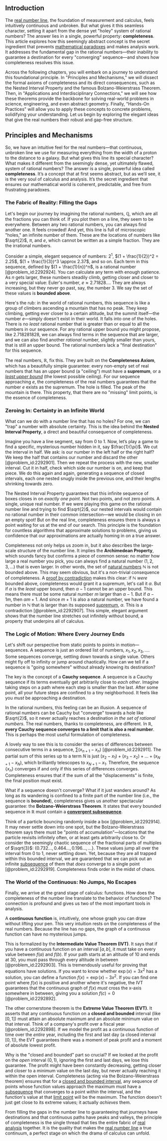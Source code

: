 ## Introduction
The [real number line](@article_id:146792), the foundation of measurement and calculus, feels intuitively continuous and unbroken. But what gives it this seamless character, setting it apart from the dense yet "holey" system of rational numbers? The answer lies in a single, powerful property: **completeness**. This article explores how this seemingly abstract concept is the secret ingredient that prevents [mathematical paradoxes](@article_id:194168) and makes analysis work. It addresses the fundamental gap in the rational numbers—their inability to guarantee a destination for every "converging" sequence—and shows how completeness resolves this issue.

Across the following chapters, you will embark on a journey to understand this foundational principle. In "Principles and Mechanisms," we will dissect the formal axioms of completeness and its direct consequences, such as the Nested Interval Property and the famous Bolzano-Weierstrass Theorem. Then, in "Applications and Interdisciplinary Connections," we will see how these theorems provide the backbone for solving real-world problems in science, engineering, and even abstract geometry. Finally, "Hands-On Practices" will allow you to apply these concepts to concrete problems, solidifying your understanding. Let us begin by exploring the elegant ideas that give the real numbers their robust and gap-free structure.

## Principles and Mechanisms

So, we have an intuitive feel for the real numbers—that continuous, unbroken line we use for measuring everything from the width of a proton to the distance to a galaxy. But what gives this line its special character? What makes it different from the seemingly dense, yet ultimately flawed, system of rational numbers? The answer is a single, powerful idea called **completeness**. It’s a concept that at first seems abstract, but as we’ll see, it is the very soul of calculus and analysis. It’s the secret ingredient that ensures our mathematical world is coherent, predictable, and free from frustrating paradoxes.

### The Fabric of Reality: Filling the Gaps

Let's begin our journey by imagining the rational numbers, $\mathbb{Q}$, which are all the fractions you can think of. If you plot them on a line, they seem to be everywhere. Between any two rational numbers, you can always find another one. It feels crowded! And yet, this line is full of microscopic "holes," an infinite number of them. These are the locations of numbers like $\sqrt{2}$, $\pi$, and $e$, which cannot be written as a simple fraction. They are the irrational numbers.

Consider a simple, elegant sequence of numbers: $2^1$, $(1 + \frac{1}{2})^2 = 2.25$, $(1 + \frac{1}{3})^3 \approx 2.37$, and so on. Each term in this sequence, defined by $(1 + \frac{1}{n})^n$, is a rational number [@problem_id:2292924]. You can calculate any term with enough patience. As $n$ gets larger, these numbers steadily climb, getting closer and closer to a very special value: Euler's number, $e \approx 2.71828...$. They are always increasing, but they never go past, say, the number 3. We say the set of these values is **bounded above**.

Here's the rub: in the world of rational numbers, this sequence is like a group of climbers ascending a mountain that has no peak. They keep climbing, getting ever closer to a certain altitude, but the summit itself—the number $e$—simply doesn't exist in their world. It falls into one of the holes. There is no *least* rational number that is greater than or equal to all the numbers in our sequence. For any rational upper bound you might propose, like $2.718281828$, we can always find terms in the sequence that are larger, and we can also find another *rational* number, slightly smaller than yours, that is still an upper bound. The rational numbers lack a "final destination" for this sequence.

The real numbers, $\mathbb{R}$, fix this. They are built on the **Completeness Axiom**, which has a beautifully simple guarantee: every non-empty set of real numbers that has an upper bound (a "ceiling") must have a **supremum**, or a *[least upper bound](@article_id:142417)* (the lowest possible ceiling). For our sequence approaching $e$, the completeness of the real numbers guarantees that the number $e$ exists as the supremum. The hole is filled. The peak of the mountain is there. This property, that there are no "missing" limit points, is the essence of completeness.

### Zeroing In: Certainty in an Infinite World

What can we do with a number line that has no holes? For one, we can "trap" a number with absolute certainty. This is the idea behind the **Nested Interval Property**, a direct and beautiful consequence of completeness.

Imagine you have a line segment, say from 0 to 1. Now, let’s play a game to find a specific, mysterious number hidden in it, say $\frac{1}{\pi}$. We cut the interval in half. We ask: is our number in the left half or the right half? We keep the half that contains our number and discard the other [@problem_id:2292901]. Then we repeat the process with the new, smaller interval. Cut it in half, check which side our number is on, and keep that piece. We do this again and again, generating a sequence of closed intervals, each one nested snugly inside the previous one, and their lengths shrinking towards zero.

The Nested Interval Property guarantees that this infinite sequence of boxes closes in on *exactly one point*. Not two points, and not zero points. A single, unique real number. If we were playing this game on the rational number line and trying to find $\sqrt{2}$, our nested intervals would contain no rational number in their common intersection—we would be closing in on an empty spot! But on the real line, completeness ensures there is always a point waiting for us at the end of our search. This principle is the foundation for countless algorithms that approximate solutions to problems, giving us confidence that our approximations are actually homing in on a true answer.

Completeness not only helps us zoom in, but it also describes the large-scale structure of the number line. It implies the **Archimedean Property**, which sounds fancy but confirms a piece of common sense: no matter how large a real number you pick, you can always find a natural number ($1, 2, 3, \ldots$) that is even larger. In other words, the set of [natural numbers](@article_id:635522) $\mathbb{N}$ is not bounded above. This may seem obvious, but it's a non-trivial consequence of completeness. A [proof by contradiction](@article_id:141636) makes this clear: if $\mathbb{N}$ *were* bounded above, completeness would grant it a supremum, let's call it $\alpha$. But if $\alpha$ is the *least* upper bound, then $\alpha - 1$ cannot be an upper bound. This means there must be some natural number $m$ larger than $\alpha-1$. But if $\alpha - 1  m$, then $\alpha  m+1$. And since $m+1$ is also a natural number, we have found a number in $\mathbb{N}$ that is larger than its supposed [supremum](@article_id:140018), $\alpha$. This is a contradiction [@problem_id:2292907]. This simple, elegant argument shows that the number line stretches out infinitely without bound, a property that underpins all of calculus.

### The Logic of Motion: Where Every Journey Ends

Let's shift our perspective from static points to points in motion—sequences. A sequence is just an ordered list of numbers, $x_1, x_2, x_3, \ldots$. Some sequences converge, settling down towards a single value. Others might fly off to infinity or jump around chaotically. How can we tell if a sequence is "going somewhere" without already knowing its destination?

The key is the concept of a **Cauchy sequence**. A sequence is a Cauchy sequence if its terms eventually get arbitrarily close to *each other*. Imagine taking steps on a path where each step is smaller than the last. After some point, all your future steps are confined to a tiny neighborhood. It feels like you *must* be approaching a destination.

In the rational numbers, this feeling can be an illusion. A sequence of rational numbers can be Cauchy but "converge" towards a hole like $\sqrt{2}$, so it never actually reaches a destination *in the set of rational numbers*. The real numbers, thanks to completeness, are different. In $\mathbb{R}$, **every Cauchy sequence converges to a limit that is also a real number**. This is perhaps the most useful formulation of completeness.

A lovely way to see this is to consider the series of differences between consecutive terms in a sequence, $\sum (x_{n+1} - x_n)$ [@problem_id:2292911]. The partial sum of this series up to a term $N$ is just $(x_2 - x_1) + (x_3 - x_2) + \dots + (x_{N+1} - x_N)$, which brilliantly telescopes to $x_{N+1} - x_1$. Therefore, the sequence $\{x_n\}$ converges if and only if this series of differences converges. Completeness ensures that if the sum of all the "displacements" is finite, the final position must exist.

What if a sequence doesn't converge? What if it just wanders around? As long as its wandering is confined to a finite part of the number line (i.e., the sequence is **bounded**), completeness gives us another spectacular guarantee: the **Bolzano-Weierstrass Theorem**. It states that every bounded sequence in $\mathbb{R}$ must contain a **[convergent subsequence](@article_id:140766)**.

Think of a particle bouncing randomly inside a box [@problem_id:2292914]. It may never settle down into one spot, but the Bolzano-Weierstrass theorem says there must be "points of accumulation"—locations that the particle revisits infinitely often, or at least gets arbitrarily close to. Or consider the seemingly chaotic sequence of the fractional parts of multiples of $\sqrt{3}$: $\{0.732\dots, 0.464\dots, 0.196\dots, \dots \}$. These values jump all over the interval from 0 to 1, never settling down. Yet, because they are all trapped within this bounded interval, we are guaranteed that we can pick out an infinite [subsequence](@article_id:139896) of them that *does* converge to a single point [@problem_id:2292919]. Completeness finds order in the midst of chaos.

### The World of the Continuous: No Jumps, No Escapes

Finally, we arrive at the grand stage of calculus: functions. How does the completeness of the number line translate to the behavior of functions? The connection is profound and
gives us two of the most important tools in analysis.

A **continuous function** is, intuitively, one whose graph you can draw without lifting your pen. This very intuition rests on the completeness of the real numbers. Because the line has no gaps, the graph of a continuous function can have no mysterious jumps.

This is formalized by the **Intermediate Value Theorem (IVT)**. It says that if you have a continuous function on an interval $[a, b]$, it must take on every value between $f(a)$ and $f(b)$. If your path starts at an altitude of 10 and ends at 30, you must pass through every altitude in between [@problem_id:2292903]. This is tremendously useful for proving that equations have solutions. If you want to know whether $\exp(x) = 3x^2$ has a solution, you can define a function $f(x) = \exp(x) - 3x^2$. If you can find one point where $f(x)$ is positive and another where it's negative, the IVT guarantees that the continuous graph of $f(x)$ *must* cross the x-axis somewhere in between, giving you a solution $f(c)=0$ [@problem_id:2292892].

The other cornerstone theorem is the **Extreme Value Theorem (EVT)**. It asserts that any continuous function on a **closed and bounded** interval (like $[0, 1]$) must attain an absolute maximum and an absolute minimum value on that interval. Think of a company's profit over a fiscal year [@problem_id:2292898]. If we model the profit as a continuous function of time over the *entire* year, including the first and last day (a closed interval $[0, 1]$), the EVT guarantees there was a moment of peak profit and a moment of absolute lowest profit.

Why is the "closed and bounded" part so crucial? If we looked at the profit on the *open* interval $(0, 1)$, ignoring the first and last days, we lose this guarantee. The profit might have been constantly decreasing, getting closer and closer to a minimum value on the last day, but never actually reaching it within the open interval. Completeness (acting via the Bolzano-Weierstrass theorem) ensures that for a [closed and bounded interval](@article_id:135980), any sequence of points whose function values approach the maximum must have a [subsequence](@article_id:139896) that converges to a point *within* the interval, and the function's value at that [limit point](@article_id:135778) will be the maximum. The function doesn't just get close to its extreme values; it actually *achieves* them.

From filling the gaps in the number line to guaranteeing that journeys have destinations and that continuous paths have peaks and valleys, the principle of completeness is the single thread that ties the entire fabric of [real analysis](@article_id:145425) together. It is the quality that makes the [real number line](@article_id:146792) a true continuum, a perfect stage on which the drama of calculus can unfold.